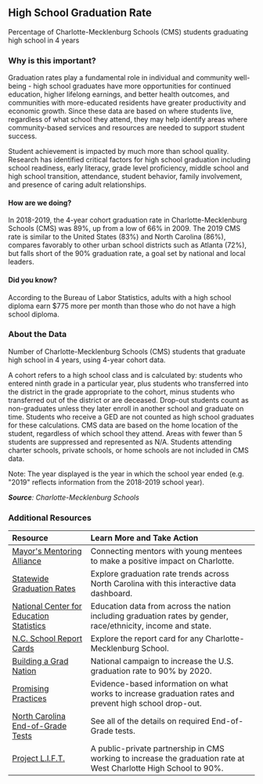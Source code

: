 ## High School Graduation Rate
Percentage of Charlotte-Mecklenburg Schools (CMS) students graduating high school in 4 years

### Why is this important?
Graduation rates play a fundamental role in individual and community well-being - high school graduates have more opportunities for continued education, higher lifelong earnings, and better health outcomes, and communities with more-educated residents have greater productivity and economic growth. Since these data are based on where students live, regardless of what school they attend, they may help identify areas where community-based services and resources are needed to support student success.  

Student achievement is impacted by much more than school quality. Research has identified critical factors for high school graduation including school readiness, early literacy, grade level proficiency, middle school and high school transition, attendance, student behavior, family involvement, and presence of caring adult relationships.


#### How are we doing?
In 2018-2019, the 4-year cohort graduation rate in Charlotte-Mecklenburg Schools (CMS) was 89%, up from a low of 66% in 2009. The 2019 CMS rate is similar to the United States (83%) and North Carolina (86%), compares favorably to other urban school districts such as Atlanta (72%), but falls short of the 90% graduation rate, a goal set by national and local leaders.   

#### Did you know? 
According to the Bureau of Labor Statistics, adults with a high school diploma earn $775 more per month than those who do not have a high school diploma. 

### About the Data
Number of Charlotte-Mecklenburg Schools (CMS) students that graduate high school in 4 years, using 4-year cohort data. 

A cohort refers to a high school class and is calculated by: students who entered ninth grade in a particular year, plus students who transferred into the district in the grade appropriate to the cohort, minus students who transferred out of the district or are deceased. Drop-out students count as non-graduates unless they later enroll in another school and graduate on time. Students who receive a GED are not counted as high school graduates for these calculations. CMS data are based on the home location of the student, regardless of which school they attend. Areas with fewer than 5 students are suppressed and represented as N/A. Students attending charter schools, private schools, or home schools are not included in CMS data.

Note: The year displayed is the year in which the school year ended (e.g. "2019" reflects information from the 2018-2019 school year).  


_**Source**: Charlotte-Mecklenburg Schools_

### Additional Resources
|Resource | Learn More and Take Action | 
|:--- | :--- |
|[Mayor's Mentoring Alliance](http://charlottenc.gov/Mayor/Youth/MMA/Pages/default.aspx)| Connecting mentors with young mentees to make a positive impact on Charlotte.
|[Statewide Graduation Rates](http://ui.uncc.edu/story/hs-graduation-rate-north-carolina-trend-map) |Explore graduation rate trends across North Carolina with this interactive data dashboard.
|[National Center for Education Statistics](http://nces.ed.gov/) |Education data from across the nation including graduation rates by gender, race/ethnicity, income and state.
|[N.C. School Report Cards](https://ncreports.ondemand.sas.com/src/?county=Mecklenburg)| Explore the report card for any Charlotte-Mecklenburg School.
|[Building a Grad Nation](http://www.americaspromise.org/building-gradnation-report) |National campaign to increase the U.S. graduation rate to 90% by 2020.
|[Promising Practices](http://www.promisingpractices.net/resources_highschoolgrad.asp) |Evidence-based information on what works to increase graduation rates and prevent high school drop-out.
|[North Carolina End-of-Grade Tests](http://www.ncpublicschools.org/accountability/testing/eog/)| See all of the details on required End-of-Grade tests.
|[Project L.I.F.T.](http://www.projectliftcharlotte.org/) |A public-private partnership in CMS working to increase the graduation rate at West Charlotte High School to 90%.
